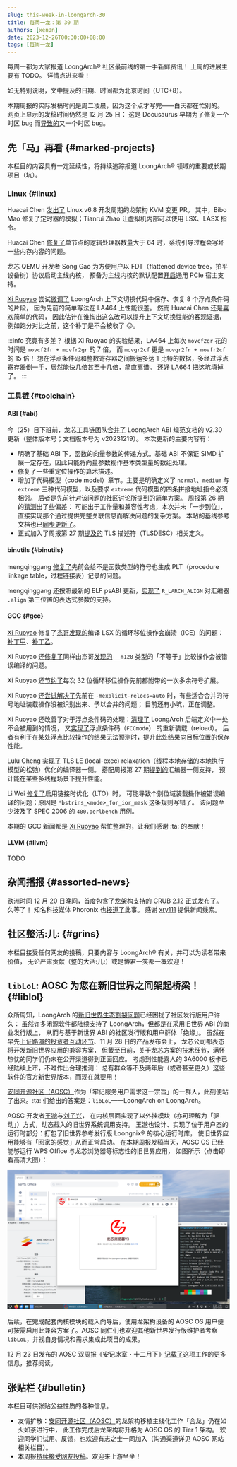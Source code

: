 ```yaml
---
slug: this-week-in-loongarch-30
title: 每周一龙：第 30 期
authors: [xen0n]
date: 2023-12-26T00:30:00+08:00
tags: [每周一龙]
---
```


每周一都为大家报道 LoongArch&reg; 社区最前线的第一手新鲜资讯！
上周的进展主要有 TODO。
详情点进来看！

<!-- truncate -->

如无特别说明，文中提及的日期、时间都为北京时间（UTC+8）。

本期周报的实际发稿时间是周二凌晨，因为这个点才写完——白天都在忙别的。
网页上显示的发稿时间仍然是 12 月 25 日：
这是 Docusaurus 早期为了修复一个时区 bug 而[导致的](https://github.com/facebook/docusaurus/issues/4881)又一个时区 bug。

## 先「马」再看 {#marked-projects}

本栏目的内容具有一定延续性，将持续追踪报道 LoongArch&reg; 领域的重要或长期项目（坑）。

### Linux {#linux}

Huacai Chen [发出了](https://lore.kernel.org/loongarch/20231223120642.1067728-1-chenhuacai@loongson.cn/)
Linux v6.8 开发周期的龙架构 KVM 变更 PR。
其中，Bibo Mao 修复了定时器的模拟；Tianrui Zhao 让虚拟机内部可以使用 LSX、LASX 指令。

Huacai Chen [修复了](https://lore.kernel.org/loongarch/20231225070002.1350705-1-chenhuacai@loongson.cn/)单节点的逻辑处理器数量大于 64 时，系统引导过程会写坏一些内存内容的问题。

龙芯 QEMU 开发者 Song Gao 为方便用户以 FDT（flattened device tree，拍平设备树）协议启动主线内核，
预备为主线内核的默认配置[开启](https://lore.kernel.org/loongarch/20231222024628.3138406-1-gaosong@loongson.cn)通用 PCIe 宿主支持。

[Xi Ruoyao][xry111] 尝试[微调了](https://lore.kernel.org/loongarch/20231214130206.21219-1-xry111@xry111.site/)
LoongArch 上下文切换代码中保存、恢复 8 个浮点条件码的片段，
因为先前的简单写法在 LA464 上性能很差。
然而 Huacai Chen 还是[喜欢](https://lore.kernel.org/loongarch/CAAhV-H5m65qL05W9VZw7Qff-qg8TUc_wY8zs-pSeBuWSAFnSaQ@mail.gmail.com/)简单的代码，
因此估计在谁掏出这么改可以提升上下文切换性能的客观证据，例如跑分对比之前，这个补丁是不会被收了 :confused:。

:::info 究竟有多差？
根据 Xi Ruoyao 的实验结果，LA464 上每次 `movcf2gr` 花的时间是 `movcf2fr + movfr2gr` 的 7 倍，
而 `movgr2cf` 更是 `movgr2fr + movfr2cf` 的 15 倍！
想在浮点条件码和整数寄存器之间搬运多达 1 比特的数据，多经过浮点寄存器倒一手，居然能快几倍甚至十几倍，简直离谱。
还好 LA664 把这坑填掉了。
:::

### 工具链 {#toolchain}

#### ABI {#abi}

今（25）日下班前，龙芯工具链团队[合并了](https://github.com/loongson/la-abi-specs/pull/5)
LoongArch ABI 规范文档的 v2.30 更新（整体版本号；文档版本号为 v20231219）。
本次更新的主要内容有：

* 明确了基础 ABI 下，函数的向量参数的传递方式。基础 ABI 不保证 SIMD 扩展一定存在，因此只能将向量参数视作基本类型量的数组处理。
* 修复了一些重定位操作的算术描述。
* 增加了代码模型（code model）章节。主要是明确定义了 `normal`、`medium` 与 `extreme` 三种代码模型，以及要求 `extreme` 代码模型的四条拼接地址指令必须相邻。
  后者是先前针对该问题的社区讨论所[提到的](https://github.com/loongson-community/discussions/issues/17)简单方案。
  周报第 26 期的[猜测](../2023-11-27-this-week-in-loongarch-26.md#abi)出了些偏差：
  可能出于工作量和兼容性考虑，本次并未「一步到位」，直接实现那个通过提供完整关联信息而解决问题的复杂方案。
  本站的基线参考文档也已[同步更新了](/docs/baseline-reference/)。
* 正式加入了周报第 27 期[提及的](../2023-12-05-this-week-in-loongarch-27/index.md#abi)
  TLS 描述符（TLSDESC）相关定义。

#### binutils {#binutils}

mengqinggang [修复了](https://sourceware.org/pipermail/binutils/2023-December/131391.html)先前会给不是函数类型的符号也生成
PLT（procedure linkage table，过程链接表）记录的问题。

mengqinggang 还按照最新的 ELF psABI 更新，[实现了](https://sourceware.org/pipermail/binutils/2023-December/131386.html)
`R_LARCH_ALIGN` 对汇编器 `.align` 第三位置的表达式参数的支持。

#### GCC {#gcc}

[Xi Ruoyao][xry111] 修复了[杰哥][jiegec][发现的](https://gcc.gnu.org/PR113033)编译
LSX 的循环移位操作会崩溃（ICE）的问题：[补丁甲](https://gcc.gnu.org/pipermail/gcc-patches/2023-December/640937.html)、[补丁乙](https://gcc.gnu.org/pipermail/gcc-patches/2023-December/641401.html)。

Xi Ruoyao 还[修复了](https://gcc.gnu.org/pipermail/gcc-patches/2023-December/640808.html)同样由杰哥[发现的](https://gcc.gnu.org/PR113034)
`__m128` 类型的「不等于」比较操作会被错误编译的问题。

Xi Ruoyao 还[节约了](https://gcc.gnu.org/pipermail/gcc-patches/2023-December/640809.html)每次 32 位循环移位操作先前都附带的一次多余符号扩展。

Xi Ruoyao 还[尝试解决了](https://gcc.gnu.org/pipermail/gcc-patches/2023-December/640280.html)先前在
`-mexplicit-relocs=auto` 时，有些适合合并的符号地址装载操作没被识别出来、予以合并的问题；
目前还有小坑，正在调整。

Xi Ruoyao 还改善了对于浮点条件码的处理：[清理了](https://gcc.gnu.org/pipermail/gcc-patches/2023-December/640731.html)
LoongArch 后端定义中一处不会被用到的情况，
又[实现了](https://gcc.gnu.org/pipermail/gcc-patches/2023-December/640713.html)浮点条件码（`FCCmode`）
的重新装载（reload）。
后者有利于在某处浮点比较操作的结果无法预测时，提升此处结果向目标位置的保存性能。

Lulu Cheng [实现了](https://gcc.gnu.org/pipermail/gcc-patches/2023-December/640977.html)
TLS LE (local-exec) relaxation（线程本地存储的本地执行模型的松弛）优化的编译器一侧。
搭配周报第 27 期[提到的](../2023-12-05-this-week-in-loongarch-27/index.md#abi)汇编器一侧支持，
预计能在某些多线程场景下提升性能。

Li Wei [修复了](https://gcc.gnu.org/pipermail/gcc-patches/2023-December/641407.html)启用链接时优化（LTO）时，
可能导致个别位域装载操作被错误编译的问题；原因是 `*bstrins_<mode>_for_ior_mask` 这条规则写错了。
该问题至少波及了 SPEC 2006 的 `400.perlbench` 用例。

本期的 GCC 新闻都是 [Xi Ruoyao][xry111] 帮忙整理的，让我们感谢 :ta: 的奉献！

[jiegec]: https://github.com/jiegec

#### LLVM {#llvm}

TODO

## 杂闻播报 {#assorted-news}

欧洲时间 12 月 20 日晚间，首度包含了龙架构支持的 GRUB 2.12
[正式发布了](https://lists.gnu.org/archive/html/grub-devel/2023-12/msg00052.html)。
久等了！
知名科技媒体 Phoronix 也[报道了](https://www.phoronix.com/news/GRUB-2.12-Released)此事。
感谢 [xry111] 提供新闻线索。

[xry111]: https://github.com/xry111

## 社区整活:儿: {#grins}

本栏目接受任何网友的投稿，只要内容与 LoongArch&reg; 有关，并可以为读者带来价值，
无论严肃贡献（整的大活:儿:）或是博君一笑都一概欢迎！

## `libLoL`: AOSC 为您在新旧世界之间架起桥梁！ {#liblol}

众所周知，LoongArch 的[新旧世界生态割裂问题](/docs/old-and-new-worlds/)已经困扰了社区发行版用户许久：
虽然许多闭源软件都陆续支持了 LoongArch，但都是在采用旧世界 ABI 的商业发行版上，
从而与基于新世界 ABI 的社区发行版和用户群体「绝缘」。
虽然在早先[上证路演的投资者互动环节][sse-roadshow]、11 月 28 日的产品发布会上，
龙芯公司都表态将开发新旧世界应用的兼容方案，
但截至目前，关于龙芯方案的技术细节，满怀热忱的同学们仍未在公开渠道得到正面回应。
考虑到性能喜人的 3A6000 板卡已经陆续上市，不难作出合理推测：
总有群众等不及两年后（或者甚至更久）这些软件的官方新世界版本，而现在就要用！

[sse-roadshow]: https://roadshow.sseinfo.com/roadshowIndex.do?id=16536#cd-placeholder-hdjl

[安同开源社区（AOSC）][aosc]作为「牢记服务用户需求这一宗旨」的一群人，此刻便站了出来。:ta: 们给出的答案是：`libLoL`——LoongArch on LoongArch。

AOSC 开发者[王邈][shankerwangmiao]与[刘子兴][liushuyu]，
在内核层面实现了以外挂模块（亦可理解为「驱动」）方式，动态载入的旧世界系统调用支持。
王邈也设计、实现了位于用户态的运行时部分：打包了旧世界参考发行版 Loongnix&reg; 的核心运行时库，
使旧世界应用能够有「回家的感觉」从而正常启动。
在本期周报发稿当天，AOSC OS 已经能够运行 WPS Office 与龙芯浏览器等标志性的旧世界应用，
如图所示（点击即看高清大图）：

[![启用了 libLoL 的 AOSC 系统上成功运行旧世界 WPS 与龙芯浏览器的截图](./liblol-showcase@0.5x.webp)](./liblol-showcase.webp)

[shankerwangmiao]: https://github.com/shankerwangmiao
[liushuyu]: https://github.com/liushuyu

后续，在完成配套内核模块的载入向导后，使用龙架构设备的 AOSC OS 用户便可按需启用此兼容方案了。AOSC 同仁们也欢迎其他新世界发行版维护者考察 `libLoL`，并视自身情况和需求集成此项目的成果。

12 月 23 日发布的 AOSC 双周报《安记冰室・十二月下》[记载了](https://github.com/AOSC-Dev/newsroom/blob/2c5443a792291702438cbf6059d8d4039ca5dc85/coffee-break/20231223/zh_CN.md#%E5%B1%95%E6%9C%9B-liblol%E9%BE%99%E6%9E%B6%E6%9E%84%E6%97%A7%E4%B8%96%E7%95%8C%E5%BA%94%E7%94%A8%E7%A8%8B%E5%BA%8F%E5%85%BC%E5%AE%B9%E8%BF%90%E8%A1%8C%E6%97%B6)这项工作的更多信息，推荐阅读。

## 张贴栏 {#bulletin}

本栏目可供张贴公益性质的各种信息。

* 友情扩散：[安同开源社区（AOSC）][aosc]的龙架构移植主线化工作「合龙」仍在如火如荼进行中，
  此工作完成后龙架构将升格为 AOSC OS 的 Tier 1 架构。
  欢迎同学们试用、反馈，也欢迎有志之士一同加入（沟通渠道详见 AOSC 网站相关栏目）。
* 本周报[持续接受网友投稿][call-for-submissions]。欢迎来上游坐坐！

[aosc]: https://aosc.io
[call-for-submissions]: https://github.com/loongson-community/areweloongyet/issues/16
